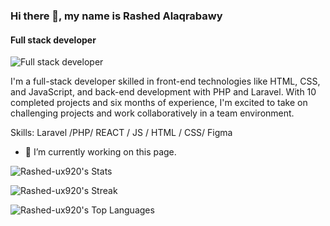 

### Hi there 👋, my name is Rashed Alaqrabawy
#### Full stack developer
![Full stack developer](https://tse2.mm.bing.net/th?id=OIP.UhnZs_RgbtVTR56Rsrm40gHaEE&pid=Api&P=0&h=450)


I'm a full-stack developer skilled in front-end technologies like HTML, CSS, and JavaScript, and back-end development with PHP and Laravel. With 10 completed projects and six months of experience, I'm excited to take on challenging projects and work collaboratively in a team environment.

Skills: Laravel /PHP/ REACT / JS / HTML / CSS/ Figma

- 🔭 I’m currently working on this page. 






![Rashed-ux920's Stats](https://github-readme-stats.vercel.app/api?username=Rashed-ux920&theme=vue-dark&show_icons=true&hide_border=true&count_private=false)

![Rashed-ux920's Streak](https://github-readme-streak-stats.herokuapp.com/?user=Rashed-ux920&theme=vue-dark&hide_border=true)

![Rashed-ux920's Top Languages](https://github-readme-stats.vercel.app/api/top-langs/?username=Rashed-ux920&theme=vue-dark&show_icons=true&hide_border=true&layout=compact)
<!--
**Rashed-ux920/Rashed-ux920** is a ✨ _special_ ✨ repository because its `README.md` (this file) appears on your GitHub profile.

Here are some ideas to get you started:

- 🔭 I’m currently working on ...
- 🌱 I’m currently learning ...
- 👯 I’m looking to collaborate on ...
- 🤔 I’m looking for help with ...
- 💬 Ask me about ...
- 📫 How to reach me: ...
- 😄 Pronouns: ...
- ⚡ Fun fact: ...
-->
